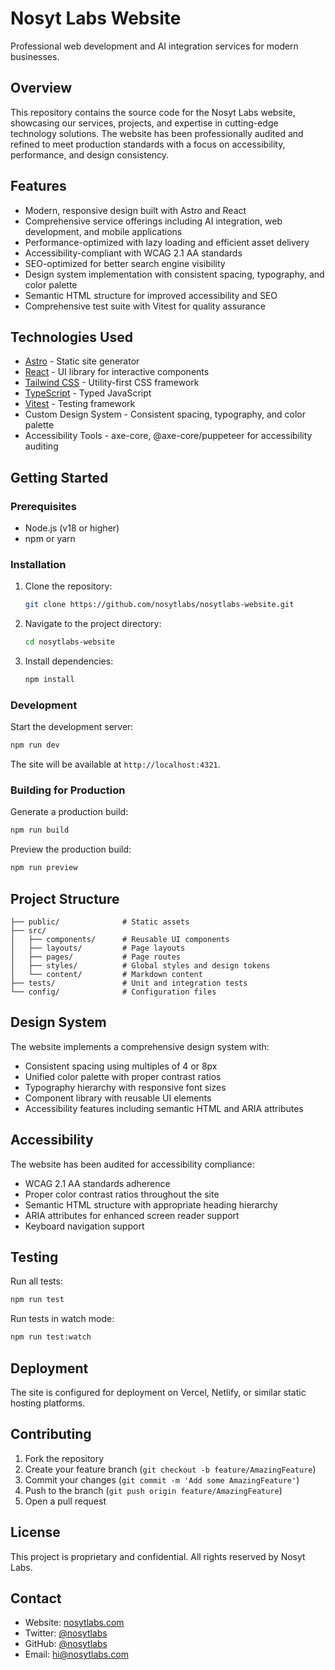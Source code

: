 # Nosyt Labs Website

Professional web development and AI integration services for modern businesses.

## Overview

This repository contains the source code for the Nosyt Labs website, showcasing our services, projects, and expertise in cutting-edge technology solutions. The website has been professionally audited and refined to meet production standards with a focus on accessibility, performance, and design consistency.

## Features

- Modern, responsive design built with Astro and React
- Comprehensive service offerings including AI integration, web development, and mobile applications
- Performance-optimized with lazy loading and efficient asset delivery
- Accessibility-compliant with WCAG 2.1 AA standards
- SEO-optimized for better search engine visibility
- Design system implementation with consistent spacing, typography, and color palette
- Semantic HTML structure for improved accessibility and SEO
- Comprehensive test suite with Vitest for quality assurance

## Technologies Used

- [Astro](https://astro.build/) - Static site generator
- [React](https://reactjs.org/) - UI library for interactive components
- [Tailwind CSS](https://tailwindcss.com/) - Utility-first CSS framework
- [TypeScript](https://www.typescriptlang.org/) - Typed JavaScript
- [Vitest](https://vitest.dev/) - Testing framework
- Custom Design System - Consistent spacing, typography, and color palette
- Accessibility Tools - axe-core, @axe-core/puppeteer for accessibility auditing

## Getting Started

### Prerequisites

- Node.js (v18 or higher)
- npm or yarn

### Installation

1. Clone the repository:
   ```bash
   git clone https://github.com/nosytlabs/nosytlabs-website.git
   ```

2. Navigate to the project directory:
   ```bash
   cd nosytlabs-website
   ```

3. Install dependencies:
   ```bash
   npm install
   ```

### Development

Start the development server:
```bash
npm run dev
```

The site will be available at `http://localhost:4321`.

### Building for Production

Generate a production build:
```bash
npm run build
```

Preview the production build:
```bash
npm run preview
```

## Project Structure

```
├── public/              # Static assets
├── src/
│   ├── components/      # Reusable UI components
│   ├── layouts/         # Page layouts
│   ├── pages/           # Page routes
│   ├── styles/          # Global styles and design tokens
│   └── content/         # Markdown content
├── tests/               # Unit and integration tests
└── config/              # Configuration files
```

## Design System

The website implements a comprehensive design system with:

- Consistent spacing using multiples of 4 or 8px
- Unified color palette with proper contrast ratios
- Typography hierarchy with responsive font sizes
- Component library with reusable UI elements
- Accessibility features including semantic HTML and ARIA attributes

## Accessibility

The website has been audited for accessibility compliance:

- WCAG 2.1 AA standards adherence
- Proper color contrast ratios throughout the site
- Semantic HTML structure with appropriate heading hierarchy
- ARIA attributes for enhanced screen reader support
- Keyboard navigation support

## Testing

Run all tests:
```bash
npm run test
```

Run tests in watch mode:
```bash
npm run test:watch
```

## Deployment

The site is configured for deployment on Vercel, Netlify, or similar static hosting platforms.

## Contributing

1. Fork the repository
2. Create your feature branch (`git checkout -b feature/AmazingFeature`)
3. Commit your changes (`git commit -m 'Add some AmazingFeature'`)
4. Push to the branch (`git push origin feature/AmazingFeature`)
5. Open a pull request

## License

This project is proprietary and confidential. All rights reserved by Nosyt Labs.

## Contact

- Website: [nosytlabs.com](https://nosytlabs.com)
- Twitter: [@nosytlabs](https://twitter.com/nosytlabs)
- GitHub: [@nosytlabs](https://github.com/nosytlabs)
- Email: hi@nosytlabs.com